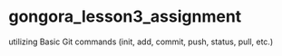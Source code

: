 # gongora_lesson3_assignment
utilizing Basic Git commands (init, add, commit, push, status, pull, etc.)
